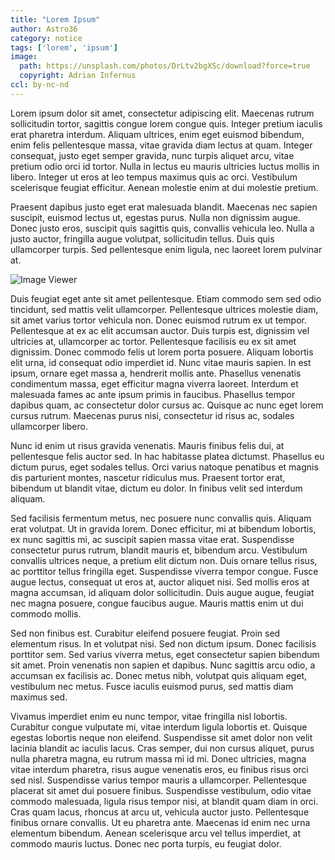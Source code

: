 ```yaml
---
title: "Lorem Ipsum"
author: Astro36
category: notice
tags: ['lorem', 'ipsum']
image:
  path: https://unsplash.com/photos/DrLtv2bgXSc/download?force=true
  copyright: Adrian Infernus
ccl: by-nc-nd
---
```


Lorem ipsum dolor sit amet, consectetur adipiscing elit. Maecenas rutrum sollicitudin tortor, sagittis congue lorem congue quis. Integer pretium iaculis erat pharetra interdum. Aliquam ultrices, enim eget euismod bibendum, enim felis pellentesque massa, vitae gravida diam lectus at quam. Integer consequat, justo eget semper gravida, nunc turpis aliquet arcu, vitae pretium odio orci id tortor. Nulla in lectus eu mauris ultricies luctus mollis in libero. Integer ut eros at leo tempus maximus quis ac orci. Vestibulum scelerisque feugiat efficitur. Aenean molestie enim at dui molestie pretium.

Praesent dapibus justo eget erat malesuada blandit. Maecenas nec sapien suscipit, euismod lectus ut, egestas purus. Nulla non dignissim augue. Donec justo eros, suscipit quis sagittis quis, convallis vehicula leo. Nulla a justo auctor, fringilla augue volutpat, sollicitudin tellus. Duis quis ullamcorper turpis. Sed pellentesque enim ligula, nec laoreet lorem pulvinar at.

![Image Viewer](https://unsplash.com/photos/EXSh-k3wjds/download?force=true)

Duis feugiat eget ante sit amet pellentesque. Etiam commodo sem sed odio tincidunt, sed mattis velit ullamcorper. Pellentesque ultrices molestie diam, sit amet varius tortor vehicula non. Donec euismod rutrum ex ut tempor. Pellentesque at ex ac elit accumsan auctor. Duis turpis est, dignissim vel ultricies at, ullamcorper ac tortor. Pellentesque facilisis eu ex sit amet dignissim. Donec commodo felis ut lorem porta posuere. Aliquam lobortis elit urna, id consequat odio imperdiet id. Nunc vitae mauris sapien. In est ipsum, ornare eget massa a, hendrerit mollis ante. Phasellus venenatis condimentum massa, eget efficitur magna viverra laoreet. Interdum et malesuada fames ac ante ipsum primis in faucibus. Phasellus tempor dapibus quam, ac consectetur dolor cursus ac. Quisque ac nunc eget lorem cursus rutrum. Maecenas purus nisi, consectetur id risus ac, sodales ullamcorper libero.

Nunc id enim ut risus gravida venenatis. Mauris finibus felis dui, at pellentesque felis auctor sed. In hac habitasse platea dictumst. Phasellus eu dictum purus, eget sodales tellus. Orci varius natoque penatibus et magnis dis parturient montes, nascetur ridiculus mus. Praesent tortor erat, bibendum ut blandit vitae, dictum eu dolor. In finibus velit sed interdum aliquam.

Sed facilisis fermentum metus, nec posuere nunc convallis quis. Aliquam erat volutpat. Ut in gravida lorem. Donec efficitur, mi at bibendum lobortis, ex nunc sagittis mi, ac suscipit sapien massa vitae erat. Suspendisse consectetur purus rutrum, blandit mauris et, bibendum arcu. Vestibulum convallis ultrices neque, a pretium elit dictum non. Duis ornare tellus risus, ac porttitor tellus fringilla eget. Suspendisse viverra tempor congue. Fusce augue lectus, consequat ut eros at, auctor aliquet nisi. Sed mollis eros at magna accumsan, id aliquam dolor sollicitudin. Duis augue augue, feugiat nec magna posuere, congue faucibus augue. Mauris mattis enim ut dui commodo mollis.

Sed non finibus est. Curabitur eleifend posuere feugiat. Proin sed elementum risus. In et volutpat nisi. Sed non dictum ipsum. Donec facilisis porttitor sem. Sed varius viverra metus, eget consectetur sapien bibendum sit amet. Proin venenatis non sapien et dapibus. Nunc sagittis arcu odio, a accumsan ex facilisis ac. Donec metus nibh, volutpat quis aliquam eget, vestibulum nec metus. Fusce iaculis euismod purus, sed mattis diam maximus sed.

Vivamus imperdiet enim eu nunc tempor, vitae fringilla nisl lobortis. Curabitur congue vulputate mi, vitae interdum ligula lobortis et. Quisque egestas lobortis neque non eleifend. Suspendisse sit amet dolor non velit lacinia blandit ac iaculis lacus. Cras semper, dui non cursus aliquet, purus nulla pharetra magna, eu rutrum massa mi id mi. Donec ultricies, magna vitae interdum pharetra, risus augue venenatis eros, eu finibus risus orci sed nisl. Suspendisse varius tempor mauris a ullamcorper. Pellentesque placerat sit amet dui posuere finibus. Suspendisse vestibulum, odio vitae commodo malesuada, ligula risus tempor nisi, at blandit quam diam in orci. Cras quam lacus, rhoncus at arcu ut, vehicula auctor justo. Pellentesque finibus ornare convallis. Ut eu pharetra ante. Maecenas id enim nec urna elementum bibendum. Aenean scelerisque arcu vel tellus imperdiet, at commodo mauris luctus. Donec nec porta turpis, eu feugiat dolor.
